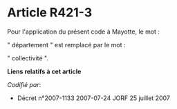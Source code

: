 # Article R421-3

Pour l'application du présent code à Mayotte, le mot :

" département " est remplacé par le mot :

" collectivité ".

**Liens relatifs à cet article**

_Codifié par_:

  - Décret n°2007-1133 2007-07-24 JORF 25 juillet 2007
